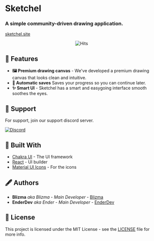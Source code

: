 <p align="center">
  <h1>Sketchel</h1>
  <h3>A simple community-driven drawing application.</h3>
  <a href="https://sketchel.site">sketchel.site</a>
</p>
 
<div align="center">
<p align="center">
    <img src="http://hits.dwyl.io/sketchel/sketchel.svg" alt="Hits">
    <a href="/LICENSE"
        <img src="https://img.shields.io/github/license/sketchel/sketchel.svg" alt="License">
    </a>
</p>
 
</div>
 
## 👾 Features
 
- **🖼 Premium drawing canvas** - We've developed a premium drawing canvas that looks clean and intuitive. 
- **📌 Automatic saves** Saves your progress so you can continue later.
- **✨ Smart UI** - Sketchel has a smart and easygoing interface smooth soothes the eyes.
 
## 🤝 Support
 
For support, join our support discord server.
 
[![Discord](https://discordapp.com/api/guilds/0000000000000000/widget.png?style=banner2)](https://discord.gg/0000000)
 
## 🧱 Built With
 
- [Chakra UI](https://chakra-ui.com) - The UI framework
- [React](https://reactjs.org) - UI builder
- [Material UI Icons](https://material.io/) - For the icons
 
## 🖋 Authors
 
- **Blizma** _aka Blizma_ - _Main Developer_ - [Blizma](https://github.com/blizma)
- **EnderDev** _aka Ender_ - _Main Developer_ - [EnderDev](https://github.com/EnderDev)
 
## 🤵 License
 
This project is licensed under the MIT License - see the [LICENSE](LICENSE) file for more info.
 
